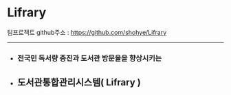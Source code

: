 # Lifrary

팀프로젝트 github주소  : https://github.com/shohye/Lifrary  
<hr/>



* ### 전국민 독서량 증진과 도서관 방문율을 향상시키는
* ## 도서관통합관리시스템( Lifrary )
